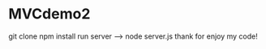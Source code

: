# MVCdemo2
git clone <link https>
npm install
run server --> node server.js
thank for enjoy my code!
